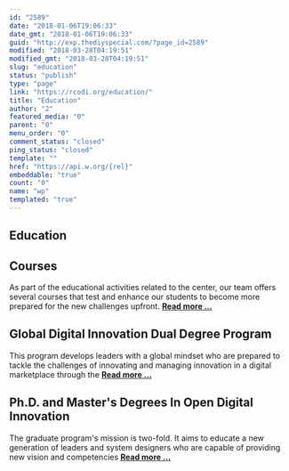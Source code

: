 ```yaml
---
id: "2589"
date: "2018-01-06T19:06:33"
date_gmt: "2018-01-06T19:06:33"
guid: "http://exp.thediyspecial.com/?page_id=2589"
modified: "2018-03-28T04:19:51"
modified_gmt: "2018-03-28T04:19:51"
slug: "education"
status: "publish"
type: "page"
link: "https://rcodi.org/education/"
title: "Education"
author: "2"
featured_media: "0"
parent: "0"
menu_order: "0"
comment_status: "closed"
ping_status: "closed"
template: ""
href: "https://api.w.org/{rel}"
embeddable: "true"
count: "0"
name: "wp"
templated: "true"
---
```


## Education

## Courses

As part of the educational activities related to the center, our team offers several courses that test and enhance our students to become more prepared for the new challenges upfront. **[Read more &#x2026;](https://rcodi.org/courses)**

## Global Digital Innovation Dual Degree Program

This program develops leaders with a global mindset who are prepared to tackle the challenges of innovating and managing innovation in a digital marketplace through the  **[Read more &#x2026;](https://polytechnic.purdue.edu/degrees/global-digital-innovation-dual-degree)**

## Ph.D. and Master's Degrees In Open Digital Innovation

The graduate program's mission is two-fold. It aims to educate a new generation of leaders and system designers who are capable of providing new vision and competencies   [**Read more &#x2026;**](https://polytechnic.purdue.edu/degrees/ms-technology-leadership-and-innovation/open-digital-innovation)
